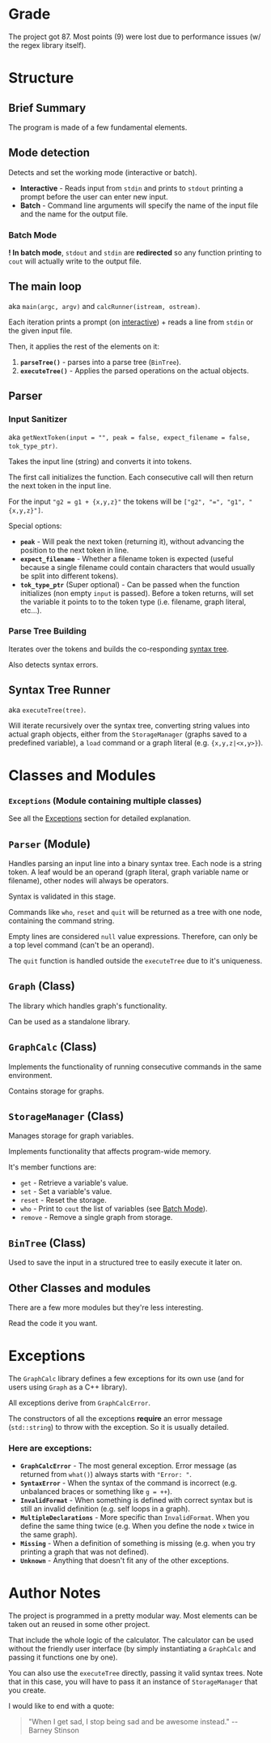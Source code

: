 # Grade
The project got 87. Most points (9) were lost due to performance issues (w/ the regex library itself).

Structure
========

## Brief Summary

The program is made of a few fundamental elements.

## Mode detection

Detects and set the working mode (interactive or batch).

* **Interactive** - Reads input from `stdin` and prints to `stdout` printing a prompt before the user can enter new input.
* **Batch** - Command line arguments will specify the name of the input file and the name for the output file.

### Batch Mode

**! In batch mode**, `stdout` and `stdin` are **redirected** so any function printing to `cout` will actually write to the output file.

## The main loop

aka `main(argc, argv)` and `calcRunner(istream, ostream)`.

Each iteration prints a prompt (on [interactive](#mode-detection "Mode Detection Stage")) + reads a line from `stdin` or the given input file.

Then, it applies the rest of the elements on it:

1. **`parseTree()`** - parses into a parse tree (`BinTree`).
2. **`executeTree()`** - Applies the parsed operations on the actual objects.

## Parser

### Input Sanitizer

aka `getNextToken(input = "", peak = false, expect_filename = false, tok_type_ptr)`.

Takes the input line (string) and converts it into tokens.

The first call initializes the function. Each consecutive call will then return the next token in the input line.

For the input `"g2 = g1 + {x,y,z}"` the tokens will be `["g2", "=", "g1", "{x,y,z}"]`.

Special options:

* **`peak`** - Will peak the next token (returning it), without advancing the position to the next token in line.
* **`expect_filename`** - Whether a filename token is expected (useful because a single filename could contain characters that would usually be split into different tokens).
* **`tok_type_ptr`** (Super optional) -  Can be passed when the function initializes (non empty `input` is passed). Before a token returns, will set the variable it points to to the token type (i.e. filename, graph literal, etc...).

### Parse Tree Building

Iterates over the tokens and builds the co-responding [syntax tree](https://runestone.academy/runestone/books/published/pythonds/Trees/ParseTree.html "Calculator Input Parsing & Syntax Trees").

Also detects syntax errors.

## Syntax Tree Runner

aka `executeTree(tree)`.

Will iterate recursively over the syntax tree, converting string values into actual graph objects, either from the `StorageManager` (graphs saved to a predefined variable), a `load` command or a graph literal (e.g. `{x,y,z|<x,y>}`).

# Classes and Modules

### `Exceptions` (Module containing multiple classes)

See all the [Exceptions]( #exceptions "Exceptions and Error") section for detailed explanation.

## `Parser` (Module)

Handles parsing an input line into a binary syntax tree. Each node is a string token. A leaf would be an operand (graph literal, graph variable name or filename), other nodes will always be operators.

Syntax is validated in this stage.

Commands like `who`, `reset`  and `quit` will be returned as a tree with one node, containing the command string.

Empty lines are considered `null` value expressions. Therefore, can only be a top level command (can't be an operand).

The `quit` function is handled outside the `executeTree`  due to it's uniqueness.

## `Graph` (Class)

The library which handles graph's functionality.

Can be used as a standalone library.

## `GraphCalc` (Class)

Implements the functionality of running consecutive commands in the same environment.

Contains storage for graphs.

## `StorageManager` (Class)

Manages storage for graph variables.

Implements functionality that affects program-wide memory.

It's member functions are:

* `get` - Retrieve a variable's value.
* `set` - Set a variable's value.
* `reset` - Reset the storage.
* `who` - Print to `cout` the list of variables (see [Batch Mode](#batch-mode)).
* `remove` - Remove a single graph from storage.

## `BinTree` (Class)

Used to save the input in a structured tree to easily execute it later on.

## Other Classes and modules

There are a few more modules but they're less interesting.

Read the code it you want.

# Exceptions

The `GraphCalc` library defines a few exceptions for its own use (and for users using `Graph` as a C++ library).

All exceptions derive from `GraphCalcError`.

The constructors of all the exceptions **require** an error message (`std::string`) to throw with the exception. So it is usually detailed.

### Here are exceptions:

* **`GraphCalcError`** - The most general exception. Error message (as returned from `what()`) always starts with `"Error: "`.
* **`SyntaxError`** - When the syntax of the command is incorrect (e.g. unbalanced braces or something like `g = ++`).
* **`InvalidFormat`** - When something is defined with correct syntax but is still an invalid definition (e.g. self loops in a graph).
* **`MultipleDeclarations`** - More specific than `InvalidFormat`. When you define the same thing twice (e.g. When you define the node `x` twice in the same graph).
* **`Missing`** - When a definition of something is missing (e.g. when you try printing a graph that was not defined).
* **`Unknown`** - Anything that doesn't fit any of the other exceptions.

# Author Notes

The project is programmed in a pretty modular way. Most elements can be taken out an reused in some other project.

That include the whole logic of the calculator. The calculator can be used without the friendly user interface (by simply instantiating a `GraphCalc` and passing it functions one by one).

You can also use the `executeTree` directly, passing it valid syntax trees. Note that in this case, you will have to pass it an instance of `StorageManager` that you create.

I would like to end with a quote:

> "When I get sad, I stop being sad and be awesome instead." 
> -- Barney Stinson

